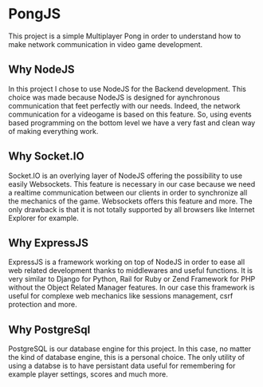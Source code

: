 PongJS
======

This project is a simple Multiplayer Pong in order to understand how to make network communication in video game development.

Why NodeJS
----------

In this project I chose to use NodeJS for the Backend development. This choice was made because NodeJS is designed for aynchronous communication that feet perfectly with our needs. Indeed, the network communication for a videogame is based on this feature. So, using events based programming on the bottom level we have a very fast and clean way of making everything work.

Why Socket.IO
-------------

Socket.IO is an overlying layer of NodeJS offering the possibility to use easily Websockets. This feature is necessary in our case because we need a realtime communication between our clients in order to synchronize all the mechanics of the game. Websockets offers this feature and more. The only drawback is that it is not totally supported by all browsers like Internet Explorer for example.

Why ExpressJS
-------------

ExpressJS is a framework working on top of NodeJS in order to ease all web related development thanks to middlewares and useful functions. It is very similar to Django for Python, Rail for Ruby or Zend Framework for PHP without the Object Related Manager features. In our case this framework is useful for complexe web mechanics like sessions management, csrf protection and more.

Why PostgreSql
--------------

PostgreSQL is our database engine for this project. In this case, no matter the kind of database engine, this is a personal choice. The only utility of using a databse is to have persistant data useful for remembering for example player settings, scores and much more.

